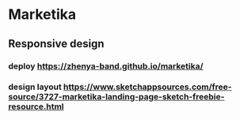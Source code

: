 # Marketika
## Responsive design
### deploy https://zhenya-band.github.io/marketika/
### design layout https://www.sketchappsources.com/free-source/3727-marketika-landing-page-sketch-freebie-resource.html
